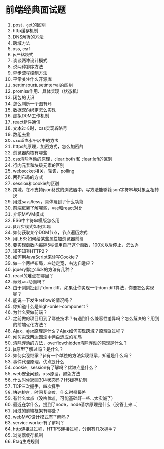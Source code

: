 # 前端经典面试题

1. post，get的区别 
2. http缓存机制
3. DNS解析的方法  
4. 跨域方法 
5. xss, csrf  
6. js严格模式 
7. 谈谈两种设计模式 
8. 说两种排序方法 
9. 异步流程控制方法 
11. 平常关注什么开源库
12. settimeout和setinterval的区别
13. promise作用、具体实现（状态机） 
14. 闭包的认识
15. 怎么判断一个图有环
16. 数据双向绑定怎么实现
17. 虚拟DOM工作机制
18. react组件通信
19. 文本过长时，css实现省略号
20. 数组去重
21. css垂直水平居中的方法
22. https的原理，加密方式，怎么加密的
23. 浏览器内核有哪些
24. css清除浮动的原理，clear:both 和 clear:left的区别
25. 行内元素和块级元素的区别
26. websocket相关，轮询，polling
27. 两列布局的方式
28. session和cookie的区别
29. 跨域，在不支持json格式的浏览器中，写方法能够将json字符串与对象互相转换
30. 用过sass/less，具体用到了什么功能
31. 前端框架了解哪些，vue和react对比
32. 介绍MVVM模式
33. ES6中字符串模版怎么用
34. js异步模式如何实现
35. 如何获取某个DOM节点，节点遍历方式
36. 用LESS如何给某些属性加浏览器前缀
37. 要实现函数内每隔5秒调用自己这个函数，100次以后停止，怎么办
38. 知不知道HTTP2？
39. 如何用JavaScript来读写Cookie？
40. 做一个两栏布局，左边定宽，右边自适应？
41. jquery绑定click的方法有几种？
42. react的难点在哪里？
43. 做过css动画吗？
44. 由于刚刚扯到了dom diff，如果让你实现一个dom diff算法，你要怎么实现呢？
45. 能说一下发生reflow的情况吗？
46. 你知道什么是high-order-component？
47. 为什么要做前端？
48. 之前做的项目用到了哪些技术？有遇到什么兼容性差异吗？怎么解决的？用到的前端优化方法？         
49. Ajax，ajax原理是什么？Ajax如何实现跨域？原理及过程？        
50. 如何实现两边固定中间自适应的布局        
51. 清除浮动的方法，overflow:hidden清除浮动的原理是什么？        
52. js原型了解过吗？是什么？        
53. 如何实现继承？js有一个单独的方法实现继承，知道是什么吗？        
54. 事件代理原理，优点是什么       
55. cookie、session有了解吗？优缺点是什么？       
56. web安全问题，xss原理，避免方法        
57. 什么时候返回304状态码？H5缓存机制       
58. TCP三次握手，四次挥手       
59. 快速排序，时间复杂度，什么时候最差       
60. 有什么优点（没啥优点，可能基础好一些…太实诚了）       
61. 最近在学什么，提到了node，node请求原理是什么（没答上来…）
62. 用过的前端框架有哪些？    
63. webMVC设计模式有了解吗？ 
64. service worker有了解吗？     
65. http连接过过程，HTTPS连接过程，分别有几次握手？     
66. 浏览器缓存机制     
67. Etag生成规则 
